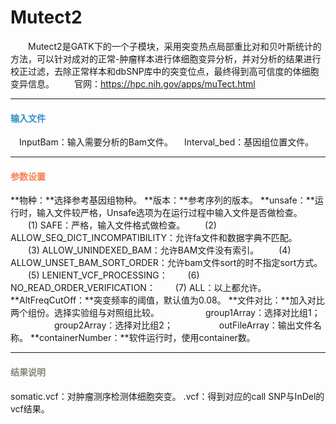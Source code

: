# Mutect2
　　Mutect2是GATK下的一个子模块，采用突变热点局部重比对和贝叶斯统计的方法，可以针对成对的正常-肿瘤样本进行体细胞变异分析，并对分析的结果进行校正过滤，去除正常样本和dbSNP库中的突变位点，最终得到高可信度的体细胞变异信息。
　　官网：https://hpc.nih.gov/apps/muTect.html

***
#### **<i class="fa fa-dot-circle-o" aria-hidden="true" style="color:#3090C7"></i><span style="color:#3090C7"> 输入文件<span>**
　InputBam：输入需要分析的Bam文件。
　Interval_bed：基因组位置文件。

***
#### **<i class="fa fa-cog" aria-hidden="true" style="color:#F88158"></i> <span style="color:#F88158">参数设置**
**物种：**选择参考基因组物种。
**版本：**参考序列的版本。
**unsafe：**运行时，输入文件较严格，Unsafe选项为在运行过程中输入文件是否做检查。
　　(1) SAFE：严格，输入文件格式做检查。
　　(2) ALLOW_SEQ_DICT_INCOMPATIBILITY：允许fa文件和数据字典不匹配。
　　(3) ALLOW_UNINDEXED_BAM：允许BAM文件没有索引。
　　(4) ALLOW_UNSET_BAM_SORT_ORDER：允许bam文件sort的时不指定sort方式。
　　(5) LENIENT_VCF_PROCESSING：
　　(6) NO_READ_ORDER_VERIFICATION：
　　(7) ALL：以上都允许。
**AltFreqCutOff：**突变频率的阈值，默认值为0.08。
**文件对比：**加入对比两个组份。选择实验组与对照组比较。
　　　　　group1Array：选择对比组1；
　　　　　group2Array：选择对比组2；
　　　　　outFileArray：输出文件名称。
**containerNumber：**软件运行时，使用container数。

***
#### **<i class="fa fa-file-text" aria-hidden="true" style="color:#848b79"></i><span style="color:#848b79"> 结果说明**
somatic.vcf：对肿瘤测序检测体细胞突变。
.vcf：得到对应的call SNP与InDel的vcf结果。
<div style="text-align:center"><img data-src="1.png" width="750px"  ></img></div>

